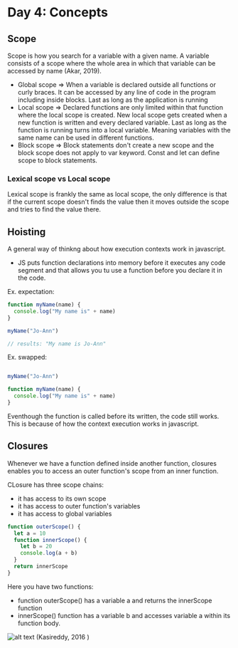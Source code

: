 # Day 4: Concepts


## Scope

Scope is how you search for a variable with a given name. A variable consists of a scope where the whole area in which that variable can be accessed by name (Akar, 2019).

- Global scope => When a variable is declared outside all functions or curly braces. It can be accessed by any line of code in the program including inside blocks. Last as long as the application is running
- Local scope => Declared functions are only limited within that function where the local scope is created. New local scope gets created when a new function is written and every declared variable. Last as long as the function is running
turns into a local variable. Meaning variables with the same name can be used in different functions. 
- Block scope => Block statements don't create a new scope and the block scope does not apply to var keyword. Const and let can define scope to block statements. 

### Lexical scope vs Local scope

Lexical scope is frankly the same as local scope, the only difference is that if the current scope doesn't finds the value then it moves outside the scope and tries to find the value there. 

## Hoisting
A general way of thinkng about how execution contexts work in javascript. 

* JS puts function declarations into memory before it executes any code segment and that allows you tu use a function before you declare it in the code.

Ex. expectation:

```javascript
function myName(name) {
  console.log("My name is" + name) 
}

myName("Jo-Ann")

// results: "My name is Jo-Ann"
```
Ex. swapped:

```javascript

myName("Jo-Ann")

function myName(name) {
  console.log("My name is" + name)
}
```

Eventhough the function is called before its written, the code still works. This is because of how the context execution works in javascript. 

## Closures

Whenever we have a function defined inside another function, closures enables you to access an outer function's scope from an inner function.

CLosure has three scope chains:
* it has access to its own scope
* it has access to outer function's variables
* it has access to global variables

```javascript
function outerScope() {
  let a = 10
  function innerScope() {
    let b = 20
    console.log(a + b)
  }
  return innerScope
}
```
Here you have two functions:
- function outerScope() has a variable a and returns the innerScope function
- innerScope() function has a variable b and accesses variable a within its function body.

![alt text](https://uploads-ssl.webflow.com/5dc87b3620589749198717e1/5dd5846e5572e43fecce7e79_lets-learn-javascript-closures-1.png "Closures")
(Kasireddy, 2016
)